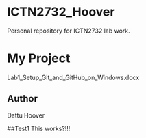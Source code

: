 # ICTN2732_Hoover
Personal repository for ICTN2732 lab work. 

# My Project
Lab1_Setup_Git_and_GitHub_on_Windows.docx

## Author
Dattu Hoover

##Test1
This works?!!!